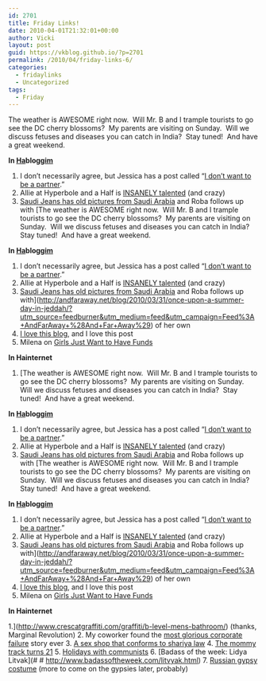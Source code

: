 ```yaml
---
id: 2701
title: Friday Links!
date: 2010-04-01T21:32:01+00:00
author: Vicki
layout: post
guid: https://vkblog.github.io/?p=2701
permalink: /2010/04/friday-links-6/
categories:
  - fridaylinks
  - Uncategorized
tags:
  - Friday
---
```

The weather is AWESOME right now.  Will Mr. B and I trample tourists to go see the DC cherry blossoms?  My parents are visiting on Sunday.  Will we discuss fetuses and diseases you can catch in India?  Stay tuned!  And have a great weekend.

**In [Ha](http://en.wikipedia.org/wiki/Hebrew_language#One-letter_prefixes)blogg[im](http://en.wikipedia.org/wiki/Suffixes_in_Hebrew)**

  1. I don&#8217;t necessarily agree, but Jessica has a post called &#8220;[I don&#8217;t want to be a partner](http://www.jessicagottlieb.com/2010/03/friday-confession-i-dont-want-to-be-a-partner/?utm_source=rss&utm_medium=rss&utm_campaign=friday-confession-i-dont-want-to-be-a-partner).&#8221;
  2. Allie at Hyperbole and a Half is [INSANELY talented](http://hyperboleandahalf.blogspot.com/2010/03/how-fish-almost-destroyed-my-childhood.html) (and crazy)
  3. [Saudi Jeans has old pictures from Saudi Arabia](http://saudijeans.org/2010/03/30/old-saudi-pics/) and Roba follows up with [The weather is AWESOME right now.  Will Mr. B and I trample tourists to go see the DC cherry blossoms?  My parents are visiting on Sunday.  Will we discuss fetuses and diseases you can catch in India?  Stay tuned!  And have a great weekend.

**In [Ha](http://en.wikipedia.org/wiki/Hebrew_language#One-letter_prefixes)blogg[im](http://en.wikipedia.org/wiki/Suffixes_in_Hebrew)**

  1. I don&#8217;t necessarily agree, but Jessica has a post called &#8220;[I don&#8217;t want to be a partner](http://www.jessicagottlieb.com/2010/03/friday-confession-i-dont-want-to-be-a-partner/?utm_source=rss&utm_medium=rss&utm_campaign=friday-confession-i-dont-want-to-be-a-partner).&#8221;
  2. Allie at Hyperbole and a Half is [INSANELY talented](http://hyperboleandahalf.blogspot.com/2010/03/how-fish-almost-destroyed-my-childhood.html) (and crazy)
  3. [Saudi Jeans has old pictures from Saudi Arabia](http://saudijeans.org/2010/03/30/old-saudi-pics/) and Roba follows up with](http://andfaraway.net/blog/2010/03/31/once-upon-a-summer-day-in-jeddah/?utm_source=feedburner&utm_medium=feed&utm_campaign=Feed%3A+AndFarAway+%28And+Far+Away%29) of her own
  4. [I love this blog](http://www.transparent.com/russian/russian-poetry-for-real-russians-1/?utm_source=feedburner&utm_medium=feed&utm_campaign=Feed%3A+transparent%2Frussian+%28Russian+Blog%29), and I love this post
  5. Milena on [Girls Just Want to Have Funds](http://www.quietthethunder.com/2010/03/girls-just-wanna-have-fun.html)

**In Hainternet**

  1. [The weather is AWESOME right now.  Will Mr. B and I trample tourists to go see the DC cherry blossoms?  My parents are visiting on Sunday.  Will we discuss fetuses and diseases you can catch in India?  Stay tuned!  And have a great weekend.

**In [Ha](http://en.wikipedia.org/wiki/Hebrew_language#One-letter_prefixes)blogg[im](http://en.wikipedia.org/wiki/Suffixes_in_Hebrew)**

  1. I don&#8217;t necessarily agree, but Jessica has a post called &#8220;[I don&#8217;t want to be a partner](http://www.jessicagottlieb.com/2010/03/friday-confession-i-dont-want-to-be-a-partner/?utm_source=rss&utm_medium=rss&utm_campaign=friday-confession-i-dont-want-to-be-a-partner).&#8221;
  2. Allie at Hyperbole and a Half is [INSANELY talented](http://hyperboleandahalf.blogspot.com/2010/03/how-fish-almost-destroyed-my-childhood.html) (and crazy)
  3. [Saudi Jeans has old pictures from Saudi Arabia](http://saudijeans.org/2010/03/30/old-saudi-pics/) and Roba follows up with [The weather is AWESOME right now.  Will Mr. B and I trample tourists to go see the DC cherry blossoms?  My parents are visiting on Sunday.  Will we discuss fetuses and diseases you can catch in India?  Stay tuned!  And have a great weekend.

**In [Ha](http://en.wikipedia.org/wiki/Hebrew_language#One-letter_prefixes)blogg[im](http://en.wikipedia.org/wiki/Suffixes_in_Hebrew)**

  1. I don&#8217;t necessarily agree, but Jessica has a post called &#8220;[I don&#8217;t want to be a partner](http://www.jessicagottlieb.com/2010/03/friday-confession-i-dont-want-to-be-a-partner/?utm_source=rss&utm_medium=rss&utm_campaign=friday-confession-i-dont-want-to-be-a-partner).&#8221;
  2. Allie at Hyperbole and a Half is [INSANELY talented](http://hyperboleandahalf.blogspot.com/2010/03/how-fish-almost-destroyed-my-childhood.html) (and crazy)
  3. [Saudi Jeans has old pictures from Saudi Arabia](http://saudijeans.org/2010/03/30/old-saudi-pics/) and Roba follows up with](http://andfaraway.net/blog/2010/03/31/once-upon-a-summer-day-in-jeddah/?utm_source=feedburner&utm_medium=feed&utm_campaign=Feed%3A+AndFarAway+%28And+Far+Away%29) of her own
  4. [I love this blog](http://www.transparent.com/russian/russian-poetry-for-real-russians-1/?utm_source=feedburner&utm_medium=feed&utm_campaign=Feed%3A+transparent%2Frussian+%28Russian+Blog%29), and I love this post
  5. Milena on [Girls Just Want to Have Funds](http://www.quietthethunder.com/2010/03/girls-just-wanna-have-fun.html)

**In Hainternet**

  1.](http://www.crescatgraffiti.com/graffiti/b-level-mens-bathroom/) (thanks, Marginal Revolution)
  2. My coworker found the [most glorious corporate failure](http://www.metafilter.com/78177/PLEASE-UNSUBSCRIBE-ME-FROM-THIS-LIST#2408665) story ever
  3. [A sex shop that conforms to shariya law](http://goatmilkblog.com/2010/03/31/online-muslim-sex-shop-conforms-to-sharia-law/)
  4. [The mommy track turns 21](http://www.slate.com/id/2249312/?from=rss)
  5. [Holidays with communists](http://therumpus.net/2010/03/funny-women-20-holiday-with-communists/)
  6. [Badass of the week: Lidya Litvak](# # http://www.badassoftheweek.com/litvyak.html)
  7. [Russian gypsy costume](http://english.svenko.net/costume/folk_gypsy_costume_the_ussr.htm) (more to come on the gypsies later, probably)